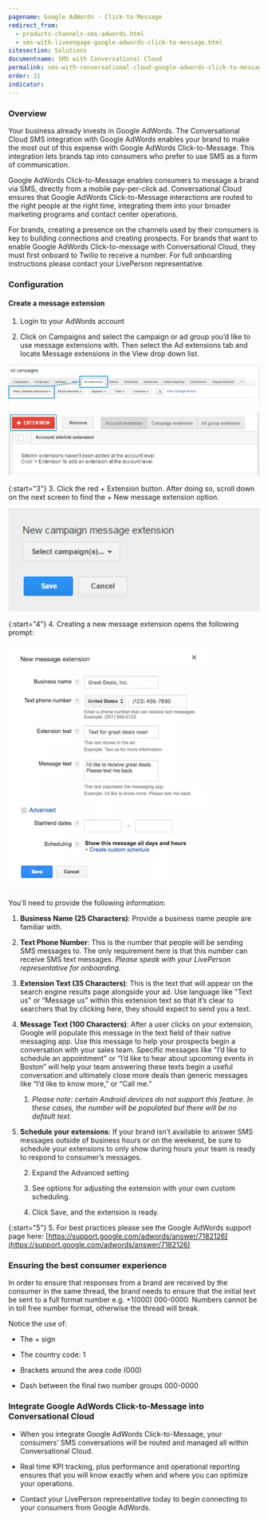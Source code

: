 ```yaml
---
pagename: Google AdWords - Click-to-Message
redirect_from:
  - products-channels-sms-adwords.html
  - sms-with-liveengage-google-adwords-click-to-message.html
sitesection: Solutions
documentname: SMS with Conversational Cloud
permalink: sms-with-conversational-cloud-google-adwords-click-to-message.html
order: 31
indicator:
---
```


### Overview

Your business already invests in Google AdWords. The Conversational Cloud SMS integration with Google AdWords enables your brand to make the most out of this expense with Google AdWords Click-to-Message. This integration lets brands tap into consumers who prefer to use SMS as a form of communication.

Google AdWords Click-to-Message enables consumers to message a brand via SMS, directly from a mobile pay-per-click ad. Conversational Cloud ensures that Google AdWords Click-to-Message interactions are routed to the right people at the right time, integrating them into your broader marketing programs and contact center operations.

For brands, creating a presence on the channels used by their consumers is key to building connections and creating prospects. For brands that want to enable Google AdWords Click-to-message with Conversational Cloud, they must first onboard to Twilio to receive a number. For full onboarding instructions please contact your LivePerson representative.

### Configuration

#### Create a message extension

1. Login to your AdWords account

2. Click on Campaigns and select the campaign or ad group you’d like to use message extensions with. Then select the Ad extensions tab and locate Message extensions in the View drop down list.

![All Campaigns](img/adwords.png)

![Extensions](img/adwords1.png)

{:start="3"}
3. Click the red + Extension button. After doing so, scroll down on the next screen to find the + New message extension option.

![Extension](img/adwords3.png)

{:start="4"}
4. Creating a new message extension opens the following prompt:

![Extension Final](img/adwords4.png)

You’ll need to provide the following information:

1. **Business Name (25 Characters)**: Provide a business name people are familiar with.

2. **Text Phone Number**: This is the number that people will be sending SMS messages to. The only requirement here is that this number can receive SMS text messages. *Please speak with your LivePerson representative for onboarding.*

3. **Extension Text (35 Characters)**: This is the text that will appear on the search engine results page alongside your ad. Use language like "Text us" or “Message us” within this extension text so that it’s clear to searchers that by clicking here, they should expect to send you a text.

4. **Message Text (100 Characters)**: After a user clicks on your extension, Google will populate this message in the text field of their native messaging app. Use this message to help your prospects begin a conversation with your sales team. Specific messages like "I’d like to schedule an appointment" or “I’d like to hear about upcoming events in Boston” will help your team answering these texts begin a useful conversation and ultimately close more deals than generic messages like “I’d like to know more,” or “Call me.”

    1. *Please note: certain Android devices do not support this feature. In these cases, the number will be populated but there will be no default text.*

5. **Schedule your extensions**: If your brand isn’t available to answer SMS messages outside of business hours or on the weekend, be sure to schedule your extensions to only show during hours your team is ready to respond to consumer’s messages.

    2. Expand the Advanced setting

    3. See options for adjusting the extension with your own custom scheduling.

    4. Click Save, and the extension is ready.

{:start="5"}
5. For best practices please see the Google AdWords support page here: [https://support.google.com/adwords/answer/7182126](https://support.google.com/adwords/answer/7182126)

### Ensuring the best consumer experience

In order to ensure that responses from a brand are received by the consumer in the same thread, the brand needs to ensure that the initial text be sent to a full format number e.g. +1(000) 000-0000.  Numbers cannot be in toll free number format, otherwise the thread will break.

Notice the use of:

* The + sign

* The country code: 1

* Brackets around the area code (000)

* Dash between the final two number groups 000-0000

### Integrate Google AdWords Click-to-Message into Conversational Cloud

* When you integrate Google AdWords Click-to-Message, your consumers’ SMS conversations will be routed and managed all within Conversational Cloud.

* Real time KPI tracking, plus performance and operational reporting ensures that you will know exactly when and where you can optimize your operations.

* Contact your LivePerson representative today to begin connecting to your consumers from Google AdWords.
